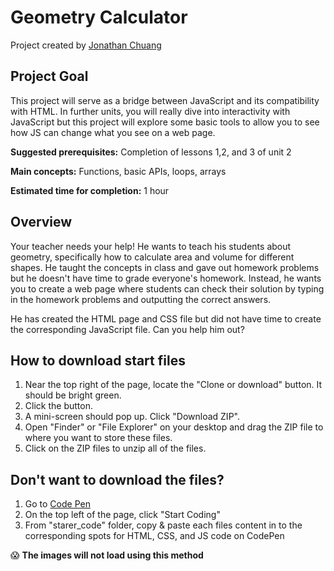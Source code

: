 # Geometry Calculator

Project created by [Jonathan Chuang](https://jonathanchuang.me)

## Project Goal
This project will serve as a bridge between JavaScript and its compatibility with HTML. In further units, you will really dive into interactivity with JavaScript but this project will explore some basic tools to allow you to see how JS can change what you see on a web page.

**Suggested prerequisites:** Completion of lessons 1,2, and 3 of unit 2

**Main concepts:** Functions, basic APIs, loops, arrays

**Estimated time for completion:** 1 hour

## Overview
Your teacher needs your help! He wants to teach his students about geometry, specifically how to calculate area and volume for different shapes. He taught the concepts in class and gave out homework problems but he doesn't have time to grade everyone's homework. Instead, he wants you to create a web page where students can check their solution by typing in the homework problems and outputting the correct answers.

He has created the HTML page and CSS file but did not have time to create the corresponding JavaScript file. Can you help him out?

## How to download start files
1. Near the top right of the page, locate the "Clone or download" button. It should be bright green.
2. Click the button.
3. A mini-screen should pop up. Click "Download ZIP".
4. Open "Finder" or "File Explorer" on your desktop and drag the ZIP file to where you want to store these files.
5. Click on the ZIP files to unzip all of the files.

## Don't want to download the files?
1. Go to [Code Pen](https://codepen.io/)
2. On the top left of the page, click "Start Coding"
3. From "starer_code" folder, copy & paste each files content in to the corresponding spots for HTML, CSS, and JS code on CodePen

:scream: **The images will not load using this method**

